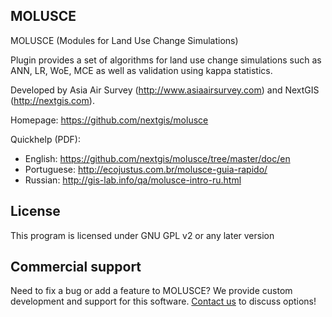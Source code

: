MOLUSCE
-------
MOLUSCE (Modules for Land Use Change Simulations)

Plugin provides a set of algorithms for land use change simulations such as ANN, LR, WoE, MCE as well as validation using kappa statistics.

Developed by Asia Air Survey (http://www.asiaairsurvey.com) and NextGIS (http://nextgis.com).

Homepage: https://github.com/nextgis/molusce

Quickhelp (PDF):

* English: https://github.com/nextgis/molusce/tree/master/doc/en
* Portuguese: http://ecojustus.com.br/molusce-guia-rapido/
* Russian: http://gis-lab.info/qa/molusce-intro-ru.html

License
-------------
This program is licensed under GNU GPL v2 or any later version

Commercial support
----------
Need to fix a bug or add a feature to MOLUSCE? We provide custom development and support for this software. [Contact us](http://nextgis.com/contact/) to discuss options!
